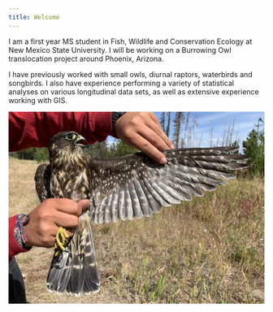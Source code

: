 ```yaml
---
title: Welcome
---
```


I am a first year MS student in Fish, Wildlife and Conservation Ecology at New Mexico State University. I will be working on a Burrowing Owl translocation project around Phoenix, Arizona. 

I have previously worked with small owls, diurnal raptors, waterbirds and songbirds. I also have experience performing a variety of statistical analyses on various longitudinal data sets, as well as extensive experience working with GIS.

![Merlin](photos/merl.jpg "Female Merlin--Chelan, WA--Fall 2019")
